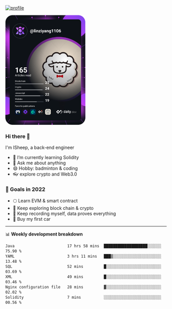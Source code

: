 [![profile](http://img.codelin.xyz/hello-im-isheep.svg)](https://www.calligrapher.ai/)

<a href="https://app.daily.dev/linziyang1106"><img src="/devcard.png" width="250" alt="ISheep's Dev Card"/></a>

### Hi there 🐏

I'm ISheep, a back-end engineer

- 🔭 I’m currently learning Solidity
- 💬 Ask me about anything
- 😄 Hobby: badminton & coding
- 👓 explore crypto and Web3.0

### 🚀 Goals in 2022
+ 🌕 Learn EVM & smart contract
+ 🤔 Keep exploring block chain & crypto
+ 🐏 Keep recording myself, data proves everything
+ 🚗 Buy my first car

-------

📊 **Weekly development breakdown**
<!--START_SECTION:waka-->

```text
Java                       17 hrs 58 mins  ███████████████████░░░░░░   75.90 %
YAML                       3 hrs 11 mins   ███▒░░░░░░░░░░░░░░░░░░░░░   13.48 %
SQL                        52 mins         █░░░░░░░░░░░░░░░░░░░░░░░░   03.69 %
XML                        49 mins         █░░░░░░░░░░░░░░░░░░░░░░░░   03.46 %
Nginx configuration file   28 mins         ▓░░░░░░░░░░░░░░░░░░░░░░░░   02.02 %
Solidity                   7 mins          ░░░░░░░░░░░░░░░░░░░░░░░░░   00.56 %
```

<!--END_SECTION:waka-->
